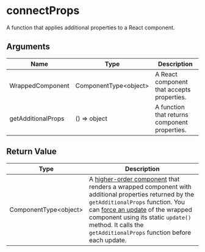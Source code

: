 # connectProps

A function that applies additional properties to a React component.

## Arguments

Name | Type | Description
-----|------|------------
WrappedComponent | ComponentType&lt;object&gt; | A React component that accepts properties.
getAdditionalProps | () => object | A function that returns component properties.

## Return Value

Type | Description
-----|------------
ComponentType&lt;object&gt; | A [higher-order component](https://reactjs.org/docs/higher-order-components.html) that renders a wrapped component with additional properties returned by the `getAdditionalProps` function. You can [force an update](https://reactjs.org/docs/react-component.html#forceupdate) of the wrapped component using its static  `update()` method. It calls the `getAdditionalProps` function before each update.
